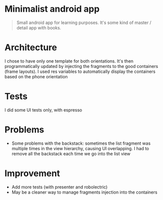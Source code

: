 # Minimalist android app

> Small android app for learning purposes. It's some kind of master / detail app with books.

# Architecture

I chose to have only one template for both orientations. It's then programmatically updated by injecting the fragments to the good containers (frame layouts). I used res variables to automatically display the containers based on the phone orientation

# Tests
I did some UI tests only, with espresso

# Problems
* Some problems with the backstack: sometimes the list fragment was multiple times in the view hierarchy, causing UI overlapping. I had to remove all the backstack each time we go into the list view

# Improvement
* Add more tests (with presenter and robolectric)
* May be a cleaner way to manage fragments injection into the containers
